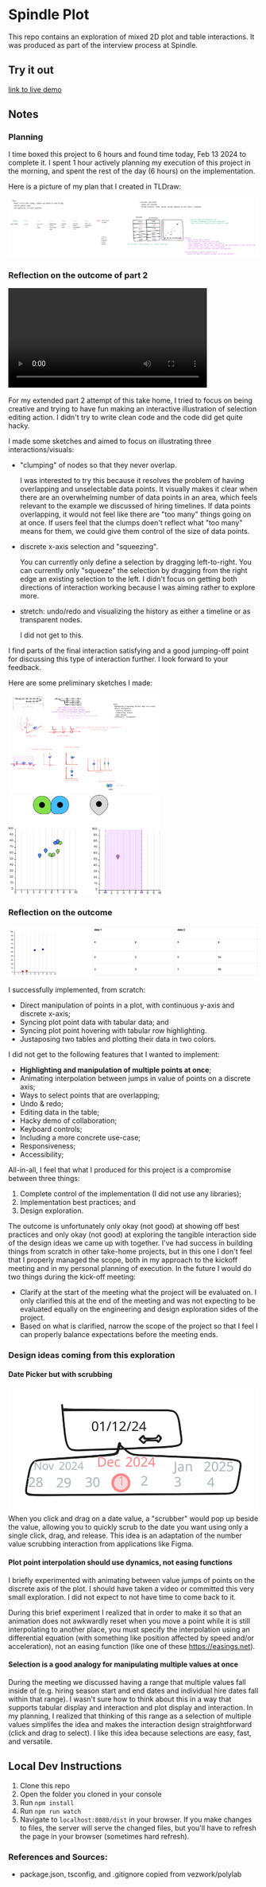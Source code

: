 # Spindle Plot

This repo contains an exploration of mixed 2D plot and table interactions. It was produced as part of the interview process at Spindle.

## Try it out

[link to live demo](https://vezwork.github.io/spindle-plot/dist)

## Notes

### Planning

I time boxed this project to 6 hours and found time today, Feb 13 2024 to complete it. I spent 1 hour actively planning my execution of this project in the morning, and spent the rest of the day (6 hours) on the implementation.

Here is a picture of my plan that I created in TLDraw:

<img src="./media/plan.svg">

### Reflection on the outcome of part 2

<video src='./media/part2.mp4' width=400/></video>

For my extended part 2 attempt of this take home, I tried to focus on being creative and trying to have fun making an interactive illustration of selection editing action. I didn't try to write clean code and the code did get quite hacky.

I made some sketches and aimed to focus on illustrating three interactions/visuals:

- "clumping" of nodes so that they never overlap.

  I was interested to try this because it resolves
  the problem of having overlapping and unselectable data points. It visually makes it clear when
  there are an overwhelming number of data points in an area, which feels relevant to the example we
  discussed of hiring timelines. If data points overlapping, it would not feel like there are "too many"
  things going on at once. If users feel that the clumps doen't reflect what "too many" means for them,
  we could give them control of the size of data points.

- discrete x-axis selection and "squeezing".

  You can currently only define a selection by dragging left-to-right. You can currently only "squeeze"
  the selection by dragging from the right edge an existing selection to the left. I didn't focus
  on getting both directions of interaction working because I was aiming rather to explore more.

- stretch: undo/redo and visualizing the history as either a timeline or as transparent nodes.

  I did not get to this.

I find parts of the final interaction satisfying and a good jumping-off point for discussing this type of interaction further. I look forward to your feedback.

Here are some preliminary sketches I made:

<img src="./media/part2sketch.svg" height="200">

<img src="./media/part2sketch2.svg" height="200">

### Reflection on the outcome

<img src="./media/final.png">

I successfully implemented, from scratch:

- Direct manipulation of points in a plot, with continuous y-axis and discrete x-axis;
- Syncing plot point data with tabular data; and
- Syncing plot point hovering with tabular row highlighting.
- Justaposing two tables and plotting their data in two colors.

I did not get to the following features that I wanted to implement:

- **Highlighting and manipulation of multiple points at once**;
- Animating interpolation between jumps in value of points on a discrete axis;
- Ways to select points that are overlapping;
- Undo & redo;
- Editing data in the table;
- Hacky demo of collaboration;
- Keyboard controls;
- Including a more concrete use-case;
- Responsiveness;
- Accessibility;

All-in-all, I feel that what I produced for this project is a compromise between three things:

1. Complete control of the implementation (I did not use any libraries);
2. Implementation best practices; and
3. Design exploration.

The outcome is unfortunately only okay (not good) at showing off best practices and only okay (not good) at exploring the tangible interaction side of the design ideas we came up with together. I've had success in building things from scratch in other take-home projects, but in this one I don't feel that I properly managed the scope, both in my approach to the kickoff meeting and in my personal planning of execution. In the future I would do two things during the kick-off meeting:

- Clarify at the start of the meeting what the project will be evaluated on. I only clarified this at the end of the meeting and was not expecting to be evaluated equally on the engineering and design exploration sides of the project.
- Based on what is clarified, narrow the scope of the project so that I feel I can properly balance expectations before the meeting ends.

### Design ideas coming from this exploration

#### Date Picker but with scrubbing

<img src="./media/nudge_date.svg"></img>
When you click and drag on a date value, a "scrubber" would pop up beside the value,
allowing you to quickly scrub to the date you want using only a single click, drag, and release. This idea is an adaptation of the number value scrubbing interaction from applications like Figma.

#### Plot point interpolation should use dynamics, not easing functions

I briefly experimented with animating between value jumps of points on the discrete axis of the plot. I should have taken a video or committed this very small exploration. I did not expect to not have time to come back to it.

During this brief experiment I realized that in order to make it so that an animation does not awkwardly reset
when you move a point while it is still interpolating to another place, you must specify the interpolation using an differential equation (with something like position affected by speed and/or acceleration), not an easing function (like one of these https://easings.net).

#### Selection is a good analogy for manipulating multiple values at once

During the meeting we discussed having a range that multiple values fall inside of (e.g. hiring season start and end dates and individual hire dates fall within that range). I wasn't sure how to think about this in a way that supports tabular display and interaction and plot display and interaction. In my planning, I realized that thinking of this range as a selection of multiple values simplifes the idea and makes the interaction design straightforward (click and drag to select). I like this idea because selections are easy, fast, and versatile.

## Local Dev Instructions

1. Clone this repo
2. Open the folder you cloned in your console
3. Run `npm install`
4. Run `npm run watch`
5. Navigate to `localhost:8080/dist` in your browser. If you make changes to files, the server will serve the changed files, but you'll have to refresh the page in your browser (sometimes hard refresh).

### References and Sources:

- package.json, tsconfig, and .gitignore copied from vezwork/polylab
